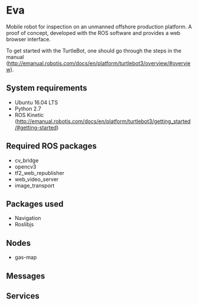 # Eva
Mobile robot for inspection on an unmanned offshore production platform. A proof of concept, developed with the ROS software and provides a web browser interface.

To get started with the TurtleBot, one should go through the steps in the manual (http://emanual.robotis.com/docs/en/platform/turtlebot3/overview/#overview).

## System requirements
- Ubuntu 16.04 LTS
- Python 2.7
- ROS Kinetic (http://emanual.robotis.com/docs/en/platform/turtlebot3/getting_started/#getting-started)

## Required ROS packages
- cv_bridge
- opencv3
- tf2_web_republisher
- web_video_server
- image_transport

## Packages used
- Navigation
- Roslibjs


## Nodes
- gas-map

## Messages

## Services
